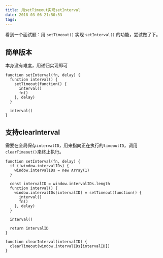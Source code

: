```yaml
---
title: 用setTimeout实现setInterval
date: 2018-03-06 21:50:53
tags:
---
```


看到一个面试题：用 `setTimeout()` 实现 `setInterval()` 的功能，尝试做了下。

## 简单版本

本身没有难度，用递归实现即可

```
function setInterval(fn, delay) {
  function interval() {
    setTimeout(function() {
      interval()
      fn()
    }, delay)
  }

  interval()
}
```

## 支持clearInterval

需要在全局保存`intervalID`，用来指向正在执行的`timeoutID`，调用`clearTimeout()`来终止执行。

```
function setInterval(fn, delay) {
  if (!window.intervalIDs) {
    window.intervalIDs = new Array(1)
  }

  const intervalID = window.intervalIDs.length
  function interval() {
    window.intervalIDs[intervalID] = setTimeout(function() {
      interval()
      fn()
    }, delay)
  }

  interval()

  return intervalID
}

function clearInterval(intervalID) {
  clearTimeout(window.intervalIDs[intervalID])
}
```

